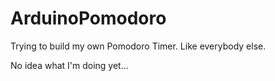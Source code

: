 ArduinoPomodoro
===============

Trying to build my own Pomodoro Timer. Like everybody else.

No idea what I'm doing yet...
